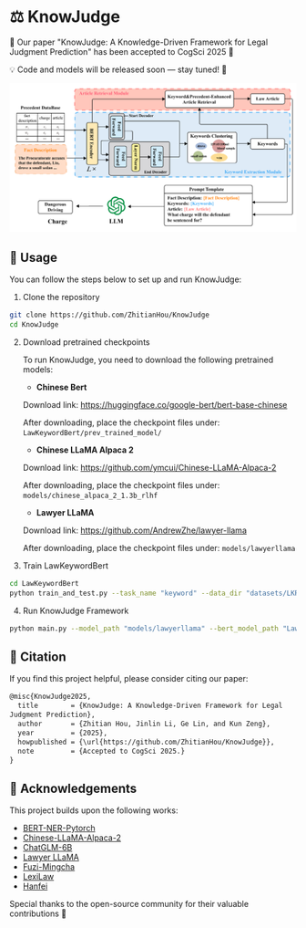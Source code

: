 # ⚖️ KnowJudge

📄 Our paper "KnowJudge: A Knowledge-Driven Framework for Legal Judgment Prediction" has been accepted to CogSci 2025 🎉

💡 Code and models will be released soon — stay tuned! 🚀

![Framework](assets/framework.png)

## 🚀 Usage
You can follow the steps below to set up and run KnowJudge:
1. Clone the repository
```bash
git clone https://github.com/ZhitianHou/KnowJudge
cd KnowJudge
```


2. Download pretrained checkpoints

    To run KnowJudge, you need to download the following pretrained models:
    
    - **Chinese Bert**
    
    Download link: https://huggingface.co/google-bert/bert-base-chinese
    
    After downloading, place the checkpoint files under: `LawKeywordBert/prev_trained_model/`
    
    - **Chinese LLaMA Alpaca 2**
    
    Download link: https://github.com/ymcui/Chinese-LLaMA-Alpaca-2
    
    After downloading, place the checkpoint files under: `models/chinese_alpaca_2_1.3b_rlhf`
   
   - **Lawyer LLaMA**
    
   Download link: https://github.com/AndrewZhe/lawyer-llama
    
   After downloading, place the checkpoint files under: `models/lawyerllama`


3. Train LawKeywordBert
```bash
cd LawKeywordBert
python train_and_test.py --task_name "keyword" --data_dir "datasets/LKR" --model_type "bert" --output_dir "outputs"
```


4. Run KnowJudge Framework
```bash
python main.py --model_path "models/lawyerllama" --bert_model_path "LawKeywordBert/outputsbert"
```


## 📖 Citation
If you find this project helpful, please consider citing our paper:
```bibtet
@misc{KnowJudge2025,
  title        = {KnowJudge: A Knowledge-Driven Framework for Legal Judgment Prediction},
  author       = {Zhitian Hou, Jinlin Li, Ge Lin, and Kun Zeng},
  year         = {2025},
  howpublished = {\url{https://github.com/ZhitianHou/KnowJudge}},
  note         = {Accepted to CogSci 2025.}
}
```


## 🙏 Acknowledgements
This project builds upon the following works:


- [BERT-NER-Pytorch](https://github.com/lonePatient/BERT-NER-Pytorch)
- [Chinese-LLaMA-Alpaca-2](https://github.com/ymcui/Chinese-LLaMA-Alpaca-2)
- [ChatGLM-6B](https://github.com/THUDM/ChatGLM-6B)
- [Lawyer LLaMA](https://github.com/AndrewZhe/lawyer-llama)
- [Fuzi-Mingcha](https://github.com/irlab-sdu/fuzi.mingcha)
- [LexiLaw](https://github.com/CSHaitao/LexiLaw)
- [Hanfei](https://github.com/siat-nlp/HanFei)

Special thanks to the open-source community for their valuable contributions 💖